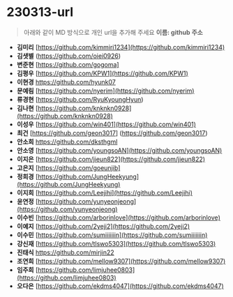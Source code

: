 # 230313-url
> 아래와 같이 MD 방식으로 개인 url을 추가해 주세요
> **이름: github 주소**

* **김미리** [https://github.com/kimmiri1234](https://github.com/kimmiri1234)
* **김샛별** (https://github.com/oiei0926)
* **변준현** [https://github.com/gogoma]
* **김평우** [https://github.com/KPW1](https://github.com/KPW1)
* **이현경** https://github.com/hyunk07
* **문예림** [https://github.com/nyerim](https://github.com/nyerim)
* **류경현** [https://github.com/RyuKyoungHyun)
* **김나현** [https://github.com/knknkn0928](https://github.com/knknkn0928)
* **이성우** [https://github.com/win401](https://github.com/win401)
* **최건** [https://github.com/geon3017]
 	 (https://github.com/geon3017)
* **안소희** https://github.com/dksthgml
* **안소영** [https://github.com/youngsoAN](https://github.com/youngsoAN)
* **이지은** [https://github.com/jieun822](https://github.com/jieun822)
* **고은지** [https://github.com/goeunjib]
* **정희경** [https://github.com/JungHeekyung](https://github.com/JungHeekyung)
* **이지희** [https://github.com/Leejihi](https://github.com/Leejihi)
* **윤연정** [https://github.com/yunyeonjeong](https://github.com/yunyeonjeong)
* **이수빈** [https://github.com/arborinlove](https://github.com/arborinlove)
* **이예지** [https://github.com/2yeji2](https://github.com/2yeji2)
* **이수민** [https://github.com/sumiiiiiiin](https://github.com/sumiiiiiiin)
* **강신재** [https://github.com/tlswo5303](https://github.com/tlswo5303)
* **진태식** https://github.com/mirjin22
* **조연희** [https://github.com/mellow9307](https://github.com/mellow9307)
* **임주희** [https://github.com/limjuhee0803](https://github.com/limjuhee0803)
* **오다은** [https://github.com/ekdms4047](https://github.com/ekdms4047)